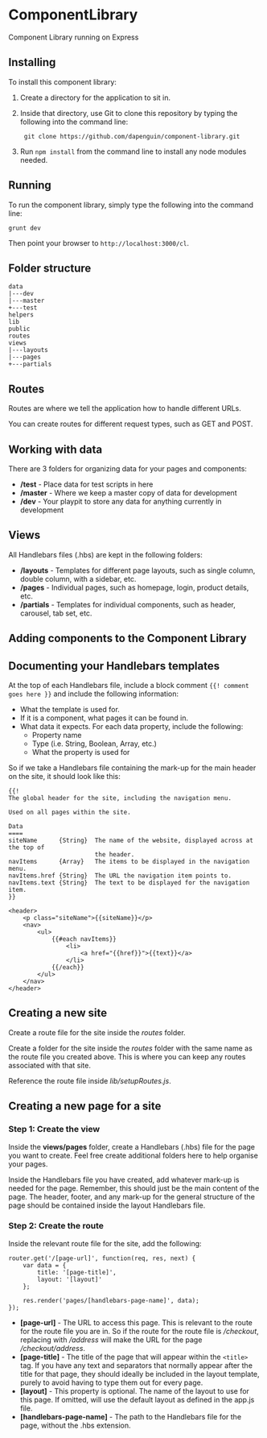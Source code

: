 # ComponentLibrary
Component Library running on Express

## Installing

To install this component library:

1. Create a directory for the application to sit in.
2. Inside that directory, use Git to clone this repository by typing the following into the command line:

		git clone https://github.com/dapenguin/component-library.git
3. Run `npm install` from the command line to install any node modules needed.

## Running

To run the component library, simply type the following into the command line:

	grunt dev

Then point your browser to `http://localhost:3000/cl`.

## Folder structure

```
data
|---dev
|---master
+---test
helpers
lib
public
routes
views
|---layouts
|---pages
+---partials
```

## Routes

Routes are where we tell the application how to handle different URLs.

You can create routes for different request types, such as GET and POST. 

## Working with data

There are 3 folders for organizing data for your pages and components:

* **/test** - Place data for test scripts in here
* **/master** - Where we keep a master copy of data for development
* **/dev** - Your playpit to store any data for anything currently in development

## Views

All Handlebars files (.hbs) are kept in the following folders: 

* **/layouts** - Templates for different page layouts, such as single column, double column, with a sidebar, etc.
* **/pages** - Individual pages, such as homepage, login, product details, etc.
* **/partials** - Templates for individual components, such as header, carousel, tab set, etc.

## Adding components to the Component Library


## Documenting your Handlebars templates

At the top of each Handlebars file, include a block comment `{{! comment goes here }}` and include the following information:

* What the template is used for.
* If it is a component, what pages it can be found in.
* What data it expects. For each data property, include the following:
	+ Property name
	+ Type (i.e. String, Boolean, Array, etc.)
	+ What the property is used for

So if we take a Handlebars file containing the mark-up for the main header on the site, it should look like this:

	{{!
	The global header for the site, including the navigation menu.

	Used on all pages within the site.

	Data
	====
	siteName      {String}  The name of the website, displayed across at the top of
	                        the header.
	navItems      {Array}   The items to be displayed in the navigation menu.
	navItems.href {String}  The URL the navigation item points to.
	navItems.text {String}  The text to be displayed for the navigation item.
	}}

	<header>
		<p class="siteName">{{siteName}}</p>
		<nav>
			<ul>
				{{#each navItems}}
					<li>
						<a href="{{href}}">{{text}}</a>
					</li>
				{{/each}}
			</ul>
		</nav>
	</header>

## Creating a new site

Create a route file for the site inside the *routes* folder.

Create a folder for the site inside the *routes* folder with the same name as the route file you created above. This is where you can keep any routes associated with that site.

Reference the route file inside *lib/setupRoutes.js*.


## Creating a new page for a site

### Step 1: Create the view

Inside the **views/pages** folder, create a Handlebars (.hbs) file for the page you want to create. Feel free create additional folders here to help organise your pages.

Inside the Handlebars file you have created, add whatever mark-up is needed for the page. Remember, this should just be the main content of the page. The header, footer, and any mark-up for the general structure of the page should be contained inside the layout Handlebars file.

### Step 2: Create the route

Inside the relevant route file for the site, add the following:

	router.get('/[page-url]', function(req, res, next) {
		var data = {
			title: '[page-title]',
			layout: '[layout]'
		};

		res.render('pages/[handlebars-page-name]', data);
	});

* **[page-url]** - The URL to access this page. This is relevant to the route for the route file you are in. So if the route for the route file is */checkout*, replacing <page-url> with */address* will make the URL for the page */checkout/address*.
* **[page-title]** - The title of the page that will appear within the `<title>` tag. If you have any text and separators that normally appear after the title for that page, they should ideally be included in the layout template, purely to avoid having to type them out for every page.
* **[layout]** - This property is optional. The name of the layout to use for this page. If omitted, will use the default layout as defined in the app.js file. 
* **[handlebars-page-name]** - The path to the Handlebars file for the page, without the .hbs extension.
